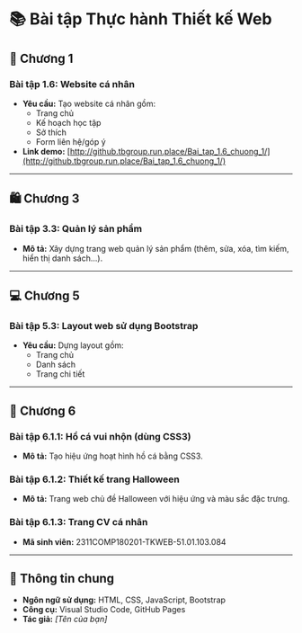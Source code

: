 # 📚 Bài tập Thực hành Thiết kế Web

## 🧩 Chương 1
### Bài tập 1.6: Website cá nhân
- **Yêu cầu:** Tạo website cá nhân gồm:
  - Trang chủ  
  - Kế hoạch học tập  
  - Sở thích  
  - Form liên hệ/góp ý  
- **Link demo:** [http://github.tbgroup.run.place/Bai_tap_1.6_chuong_1/](http://github.tbgroup.run.place/Bai_tap_1.6_chuong_1/)

---

## 🛍️ Chương 3
### Bài tập 3.3: Quản lý sản phẩm
- **Mô tả:** Xây dựng trang web quản lý sản phẩm (thêm, sửa, xóa, tìm kiếm, hiển thị danh sách...).

---

## 💻 Chương 5
### Bài tập 5.3: Layout web sử dụng Bootstrap
- **Yêu cầu:** Dựng layout gồm:
  - Trang chủ  
  - Danh sách  
  - Trang chi tiết  

---

## 🎨 Chương 6
### Bài tập 6.1.1: Hồ cá vui nhộn (dùng CSS3)
- **Mô tả:** Tạo hiệu ứng hoạt hình hồ cá bằng CSS3.

### Bài tập 6.1.2: Thiết kế trang Halloween
- **Mô tả:** Trang web chủ đề Halloween với hiệu ứng và màu sắc đặc trưng.

### Bài tập 6.1.3: Trang CV cá nhân
- **Mã sinh viên:** 2311COMP180201-TKWEB-51.01.103.084

---

## 📁 Thông tin chung
- **Ngôn ngữ sử dụng:** HTML, CSS, JavaScript, Bootstrap  
- **Công cụ:** Visual Studio Code, GitHub Pages  
- **Tác giả:** *[Tên của bạn]*  
